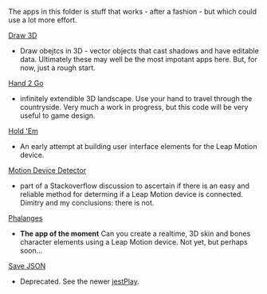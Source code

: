 The apps in this folder is stuff that works - after a fashion - but which could use a lot more effort.


[Draw 3D](https://github.com/jaanga/gestification/tree/gh-pages/work-in-hand/draw-3d) 
- Draw obejtcs in 3D - vector objects that cast shadows and have editable data.
Ultimately these may well be the most impotant apps here.
But, for now, just a rough start.

[Hand 2 Go](https://github.com/jaanga/gestification/tree/gh-pages/work-in-hand/hand2go) 
- infinitely extendible 3D landscape. Use your hand to travel through the countryside. 
Very much a work in progress, but this code will be very useful to game design.

[Hold 'Em](https://github.com/jaanga/gestification/tree/gh-pages/work-in-hand/holdem) 
- An early attempt at building user interface elements for the Leap Motion device. 

[Motion Device Detector](https://github.com/jaanga/gestification/tree/gh-pages/work-in-hand/motion-device-detector)
- part of a Stackoverflow discussion to ascertain if there is an easy and reliable method for determing if a Leap Motion device is connected.
Dimitry and my conclusions: there is not.

[Phalanges](https://github.com/jaanga/gestification/tree/gh-pages/work-in-hand/phalanges)
- **The app of the moment** Can you create a realtime, 3D skin and bones character elements using a Leap Motion device.
Not yet, but perhaps soon...

[Save JSON](https://github.com/jaanga/gestification/tree/gh-pages/work-in-hand/save-json)
- Deprecated. See the newer [jestPlay](https://github.com/jaanga/gestification/tree/gh-pages/cookbook/jest-play).